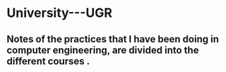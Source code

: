 # University---UGR

## Notes of the practices that I have been doing in computer engineering, are divided into the different courses .
